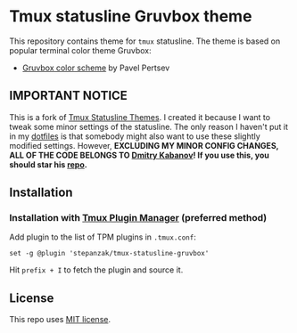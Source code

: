 # Tmux statusline Gruvbox theme

This repository contains theme for `tmux` statusline. The theme is based
on popular terminal color theme Gruvbox:

-   [Gruvbox color scheme](https://github.com/morhetz/gruvbox-contrib)
    by Pavel Pertsev

## IMPORTANT NOTICE
This is a fork of [Tmux Statusline Themes](https://github.com/dmitry-kabanov/tmux-statusline-themes).
I created it because I want to tweak some minor settings of the statusline.
The only reason I haven't put it in my [dotfiles](https://github.com/stepanzak/dotfiles) is that
somebody might also want to use these slightly modified settings.
However, **EXCLUDING MY MINOR CONFIG CHANGES, ALL OF THE CODE BELONGS TO [Dmitry Kabanov](https://github.com/dmitry-kabanov)!
If you use this, you should star his [repo](https://github.com/dmitry-kabanov/tmux-statusline-themes).**

## Installation

### Installation with [Tmux Plugin Manager](https://github.com/tmux-plugins/tpm) (preferred method)

Add plugin to the list of TPM plugins in `.tmux.conf`:

    set -g @plugin 'stepanzak/tmux-statusline-gruvbox'

Hit `prefix + I` to fetch the plugin and source it.

## License

This repo uses [MIT license](LICENSE).
